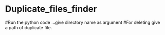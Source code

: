 # Duplicate_files_finder
#Run the python code ...give directory name as argument
#For deleting give a path of duplicate file.
